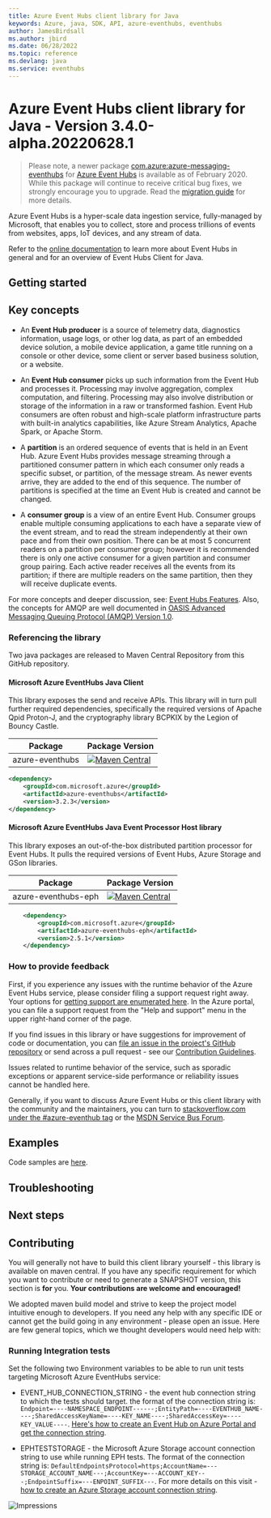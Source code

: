 ```yaml
---
title: Azure Event Hubs client library for Java
keywords: Azure, java, SDK, API, azure-eventhubs, eventhubs
author: JamesBirdsall
ms.author: jbird
ms.date: 06/28/2022
ms.topic: reference
ms.devlang: java
ms.service: eventhubs
---
```


# Azure Event Hubs client library for Java - Version 3.4.0-alpha.20220628.1 


> Please note, a newer package [com.azure:azure-messaging-eventhubs](https://search.maven.org/artifact/com.azure/azure-messaging-eventhubs) for [Azure Event Hubs](https://azure.microsoft.com/services/event-hubs/) is available as of February 2020. While this package will continue to receive critical bug fixes, we strongly encourage you to upgrade. Read the [migration guide](https://aka.ms/azsdk/java/migrate/eh) for more details.

Azure Event Hubs is a hyper-scale data ingestion service, fully-managed by Microsoft, that enables you to collect, store
and process trillions of events from websites, apps, IoT devices, and any stream of data.

Refer to the [online documentation](https://azure.microsoft.com/services/event-hubs/) to learn more about Event Hubs in
general and for an overview of Event Hubs Client for Java.

## Getting started

## Key concepts

- An **Event Hub producer** is a source of telemetry data, diagnostics information, usage logs, or other log data, as
  part of an embedded device solution, a mobile device application, a game title running on a console or other device,
  some client or server based business solution, or a website.

- An **Event Hub consumer** picks up such information from the Event Hub and processes it. Processing may involve
  aggregation, complex computation, and filtering. Processing may also involve distribution or storage of the
  information in a raw or transformed fashion. Event Hub consumers are often robust and high-scale platform
  infrastructure parts with built-in analytics capabilities, like Azure Stream Analytics, Apache Spark, or Apache Storm.

- A **partition** is an ordered sequence of events that is held in an Event Hub. Azure Event Hubs provides message
  streaming through a partitioned consumer pattern in which each consumer only reads a specific subset, or partition, of
  the message stream. As newer events arrive, they are added to the end of this sequence. The number of partitions is
  specified at the time an Event Hub is created and cannot be changed.

- A **consumer group** is a view of an entire Event Hub. Consumer groups enable multiple consuming applications to each
  have a separate view of the event stream, and to read the stream independently at their own pace and from their own
  position. There can be at most 5 concurrent readers on a partition per consumer group; however it is recommended
  there is only one active consumer for a given partition and consumer group pairing. Each active reader receives all
  the events from its partition; if there are multiple readers on the same partition, then they will receive duplicate
  events.

For more concepts and deeper discussion, see: 
[Event Hubs Features](/azure/event-hubs/event-hubs-features). Also, the concepts for AMQP
are well documented in [OASIS Advanced Messaging Queuing Protocol (AMQP) Version 
1.0](https://docs.oasis-open.org/amqp/core/v1.0/os/amqp-core-overview-v1.0-os.html).

### Referencing the library

Two java packages are released to Maven Central Repository from this GitHub repository.

#### Microsoft Azure EventHubs Java Client

This library exposes the send and receive APIs. This library will in turn pull further required dependencies, specifically
the required versions of Apache Qpid Proton-J, and the cryptography library BCPKIX by the Legion of Bouncy Castle.

|Package|Package Version|
|--------|------------------|
|azure-eventhubs|[![Maven Central](https://maven-badges.herokuapp.com/maven-central/com.microsoft.azure/azure-eventhubs/badge.svg)](https://maven-badges.herokuapp.com/maven-central/com.microsoft.azure/azure-eventhubs)

```xml
<dependency>
    <groupId>com.microsoft.azure</groupId>
    <artifactId>azure-eventhubs</artifactId>
    <version>3.2.3</version>
</dependency>
```

#### Microsoft Azure EventHubs Java Event Processor Host library

This library exposes an out-of-the-box distributed partition processor for Event Hubs.
It pulls the required versions of Event Hubs, Azure Storage and GSon libraries.

|Package|Package Version|
|--------|------------------|
|azure-eventhubs-eph|[![Maven Central](https://maven-badges.herokuapp.com/maven-central/com.microsoft.azure/azure-eventhubs-eph/badge.svg)](https://maven-badges.herokuapp.com/maven-central/com.microsoft.azure/azure-eventhubs-eph)

```XML
    <dependency>
        <groupId>com.microsoft.azure</groupId>
        <artifactId>azure-eventhubs-eph</artifactId>
        <version>2.5.1</version>
    </dependency>
```

### How to provide feedback

First, if you experience any issues with the runtime behavior of the Azure Event Hubs service, please consider filing a
support request right away. Your options for [getting support are enumerated
here](https://azure.microsoft.com/support/options/). In the Azure portal, you can file a support request from the "Help
and support" menu in the upper right-hand corner of the page.

If you find issues in this library or have suggestions for improvement of code or documentation, you can [file an issue
in the project's GitHub repository](https://github.com/Azure/azure-sdk-for-java/issues) or send across a pull request -
see our [Contribution Guidelines](https://github.com/Azure/azure-sdk-for-java/blob/main/sdk/eventhubs/azure-messaging-eventhubs/CONTRIBUTING.md).

Issues related to runtime behavior of the service, such as sporadic exceptions or apparent service-side performance or
reliability issues cannot be handled here.

Generally, if you want to discuss Azure Event Hubs or this client library with the community and the maintainers, you
can turn to [stackoverflow.com under the #azure-eventhub tag](https://stackoverflow.com/questions/tagged/azure-eventhub)
or the [MSDN Service Bus Forum](https://social.msdn.microsoft.com/Forums/home?forum=servbus).

## Examples

Code samples are [here](https://github.com/Azure/azure-event-hubs/tree/master/samples/Java).

## Troubleshooting

## Next steps

## Contributing

You will generally not have to build this client library yourself - this library is available on maven central. If you
have any specific requirement for which you want to contribute or need to generate a SNAPSHOT version, this section is
**for** you. **Your contributions are welcome and encouraged!**

We adopted maven build model and strive to keep the project model intuitive enough to developers.
If you need any help with any specific IDE or cannot get the build going in any environment - please open an issue.
Here are few general topics, which we thought developers would need help with:

### Running Integration tests

Set the following two Environment variables to be able to run unit tests targeting Microsoft Azure EventHubs service:

* EVENT_HUB_CONNECTION_STRING - the event hub connection string to which the tests should target. the format of the
  connection string is:
  `Endpoint=----NAMESPACE_ENDPOINT------;EntityPath=----EVENTHUB_NAME----;SharedAccessKeyName=----KEY_NAME----;SharedAccessKey=----KEY_VALUE----`.
  [Here's how to create an Event Hub on Azure Portal and get the connection
  string](/azure/event-hubs/event-hubs-create).

* EPHTESTSTORAGE - the Microsoft Azure Storage account connection string to use while running EPH tests. The format of
  the connection string is:
  `DefaultEndpointsProtocol=https;AccountName=---STORAGE_ACCOUNT_NAME---;AccountKey=---ACCOUNT_KEY---;EndpointSuffix=---ENPOINT_SUFFIX---`.
  For more details on this visit - [how to create an Azure Storage account connection
  string](/azure/storage/common/storage-configure-connection-string#create-a-connection-string-for-an-azure-storage-account).

![Impressions](https://azure-sdk-impressions.azurewebsites.net/api/impressions/azure-sdk-for-java%2Fsdk%2Feventhubs%2Fmicrosoft-azure-eventhubs%2FREADME.png)

